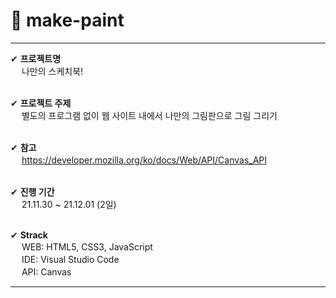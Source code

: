 # 🎨 make-paint
--------------------------------------------------------------------------

✔ **프로젝트명**<br/>
　 나만의 스케치북!<br/>
  <br/>
  
✔ **프로젝트 주제**<br/>
　 별도의 프로그램 없이 웹 사이트 내에서 나만의 그림판으로 그림 그리기<br/>
  <br/>
  
✔ **참고**<br/>
　 https://developer.mozilla.org/ko/docs/Web/API/Canvas_API<br/>
  <br/>
  
✔ **진행 기간**<br/>
　 21.11.30 ~ 21.12.01 (2일)<br/>
  <br/>
  
✔ **Strack**<br/>
　 WEB: HTML5, CSS3, JavaScript <br/>
　 IDE: Visual Studio Code <br/>
　 API: Canvas <br/>

--------------------------------------------------------------------------

